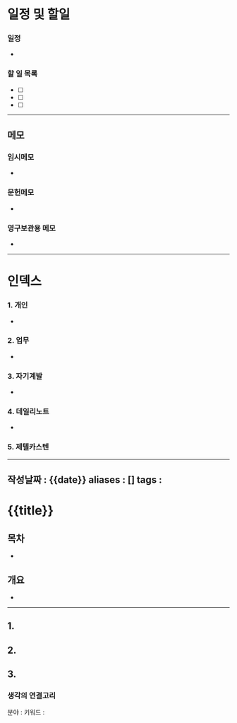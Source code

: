 # 일정 및 할일
### 일정
- 

### 할 일 목록
 
- [ ] 
- [ ] 
- [ ] 

---

## 메모

### 임시메모
- 
### 문헌메모
- 

### 영구보관용 메모
- 

---

# 인덱스
### 1. 개인 
- 
### 2. 업무
- 
### 3. 자기계발
- 
### 4. 데일리노트
- 
### 5. 제텔카스텐
- ---
작성날짜 : {{date}}
aliases : []
tags : 
---

# {{title}}
## 목차
- 

## 개요
- 
---

## 1. 

## 2.

## 3.

### 생각의 연결고리
분야 :
키워드 :